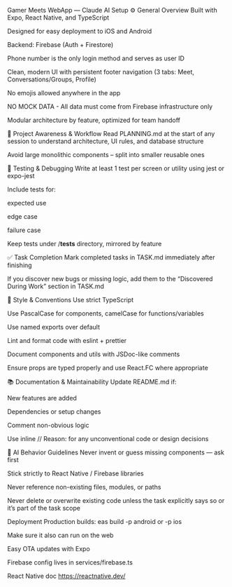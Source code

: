 Gamer Meets WebApp — Claude AI Setup
⚙️ General Overview
Built with Expo, React Native, and TypeScript

Designed for easy deployment to iOS and Android

Backend: Firebase (Auth + Firestore)

Phone number is the only login method and serves as user ID

Clean, modern UI with persistent footer navigation (3 tabs: Meet, Conversations/Groups, Profile)

No emojis allowed anywhere in the app

NO MOCK DATA - All data must come from Firebase infrastructure only

Modular architecture by feature, optimized for team handoff

🔄 Project Awareness & Workflow
Read PLANNING.md at the start of any session to understand architecture, UI rules, and database structure

Avoid large monolithic components – split into smaller reusable ones

🧪 Testing & Debugging
Write at least 1 test per screen or utility using jest or expo-jest

Include tests for:

expected use

edge case

failure case

Keep tests under /__tests__ directory, mirrored by feature

✅ Task Completion
Mark completed tasks in TASK.md immediately after finishing

If you discover new bugs or missing logic, add them to the “Discovered During Work” section in TASK.md

🧩 Style & Conventions
Use strict TypeScript

Use PascalCase for components, camelCase for functions/variables

Use named exports over default

Lint and format code with eslint + prettier

Document components and utils with JSDoc-like comments

Ensure props are typed properly and use React.FC where appropriate

📚 Documentation & Maintainability
Update README.md if:

New features are added

Dependencies or setup changes

Comment non-obvious logic

Use inline // Reason: for any unconventional code or design decisions

🧠 AI Behavior Guidelines
Never invent or guess missing components — ask first

Stick strictly to React Native / Firebase libraries

Never reference non-existing files, modules, or paths

Never delete or overwrite existing code unless the task explicitly says so or it’s part of the task scope

Deployment
Production builds: eas build -p android or -p ios

Make sure it also can run on the web

Easy OTA updates with Expo

Firebase config lives in services/firebase.ts

React Native doc https://reactnative.dev/
